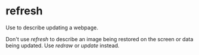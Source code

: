 # refresh

Use to describe updating a webpage. 

Don't use *refresh* to describe an image being restored on the screen or data being updated. Use *redraw* or *update* instead. 
